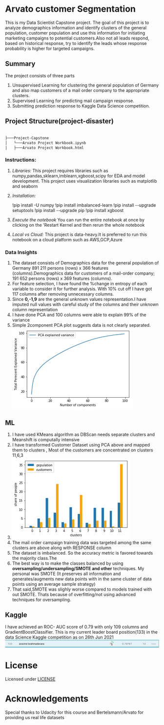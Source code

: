 # Arvato customer Segmentation

This is my Data Scientist Capstone project. The goal of this project is to analyze demographics information  and identify clusters of the general population, customer population and use this information for initiating marketing campaigns to potential customers.Also not all leads respond, based on historical response, try to identify the leads whose response probability is higher for targeted campaigns. 

## Summary
The project consists of three parts 
1. Unsupervised Learning for clustering the general population of Germany and also map customers of a mail order company to the appropriate clusters.
2. Supervised Learning for predicting mail campaign response.
3. Submitting prediction response to Kaggle Data Science competition.

## Project Structure(project-disaster)
```

├───Project-Capstone
│   └───Arvato Project Workbook.ipynb
│   ├───Arvato Project Workbook.html

```

### Instructions:
1. *Libraries:*
    This project requires libraries such as numpy,pandas,sklearn,imblearn,xgboost,scipy for EDA and model development. This project uses visualization libraries such as matplotlib and seaborn
	
2. *Installation:*
	
	!pip install -U numpy
	!pip install imbalanced-learn
	!pip install --upgrade setuptools
	!pip install --upgrade pip
	!pip install xgboost
	
3. *Execute the notebook*
	You can run the entire notebook at once by clicking on the 'Restart Kernel and then rerun the whole notebook 

4. *Local vs Cloud:* 
	This project is data-heavy.It is preferred to run this notebook on a cloud platform such as AWS,GCP,Azure

### Data Insights

1. The dataset consists of Demographics data for the general population of Germany 891 211 persons (rows) x 366 features (columns).Demographics data for customers of a mail-order company; 191 652 persons (rows) x 369 features (columns).
2. For feature selection, I have found the %change in entropy of each variable to consider it for further analysis. With 10% cut off I have got 117 columns after removing unnecessary columns.
3. Since **0,-1,9** are the general unknown values representation.I have imputed null values with careful study of the columns and their unknown column representation 
4. I have done PCA and 100 columns were able to explain 99% of the variance 
5. Simple 2component PCA plot suggests data is not clearly separated.
![PCA Variance](https://github.com/aravind-deva/Data-Science/blob/main/Project-Capstone/pca.png)

## ML 
1. I have used KMeans algorithm as DBScan needs separate clusters and Meanshift is computally intensive
2. I have transformed Customer Dataset using PCA above and mapped them to clusters , Most of the customers are concentrated on clusters 11,6,3 
3. ![Clusters](https://github.com/aravind-deva/Data-Science/blob/main/Project-Capstone/Customer%20Segmentation.png)
4. The mail order campaign training data was targeted among the same clusters are above along with RESPONSE column
5. The dataset is imbalanced. So the accuracy metric is favored towards the majority class.The 
6. The best way is to make the classes balanced by using **oversampling/undersampling/SMOTE and other** techniques. My personal was SMOTE (It preserves all information and generates/augments new data points with in the same cluster of data points using an average sample strategy)
7. That said,SMOTE was slighly worse compared to models trained with out SMOTE. Thats because of overfitting/not using advanced techniques for oversampling. 

## Kaggle
I have achieved an ROC- AUC score of 0.79 with only 109 columns and GradientBoostClassifier. This is my current leader board position(133) in the data Science Kaggle competition as on 26th Jun 2021
![Kaggle Leaderboard](https://github.com/aravind-deva/Data-Science/blob/main/Project-Capstone/Rank.PNG)

# License
Licensed under [LICENSE](https://github.com/aravind-deva/Data-Science/blob/main/LICENSE)

# Acknowledgements

Special thanks to Udacity for this course and Bertelsmann/Arvato for providing us real life datasets 
